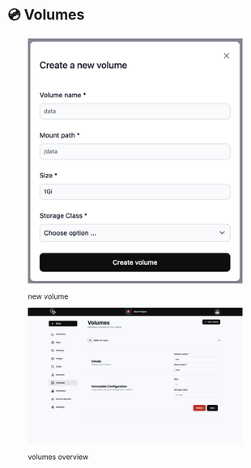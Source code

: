 # 💿 Volumes



<figure><img src="../.gitbook/assets/image (15).png" alt=""><figcaption><p>new volume</p></figcaption></figure>

<figure><img src="../.gitbook/assets/image (16).png" alt=""><figcaption><p>volumes overview</p></figcaption></figure>
